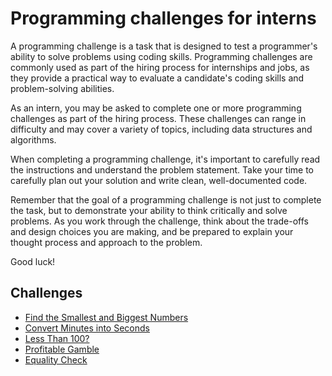 # Programming challenges for interns

A programming challenge is a task that is designed to test a programmer's ability to solve problems using coding skills. Programming challenges are commonly used as part of the hiring process for internships and jobs, as they provide a practical way to evaluate a candidate's coding skills and problem-solving abilities.

As an intern, you may be asked to complete one or more programming challenges as part of the hiring process. These challenges can range in difficulty and may cover a variety of topics, including data structures and algorithms.

When completing a programming challenge, it's important to carefully read the instructions and understand the problem statement. Take your time to carefully plan out your solution and write clean, well-documented code.

Remember that the goal of a programming challenge is not just to complete the task, but to demonstrate your ability to think critically and solve problems. As you work through the challenge, think about the trade-offs and design choices you are making, and be prepared to explain your thought process and approach to the problem.

Good luck!

## Challenges

- [Find the Smallest and Biggest Numbers](./challenges/1-smallest-biggest-number.md)
- [Convert Minutes into Seconds](./challenges/2-minutes-into-seconds.md)
- [Less Than 100?](./challenges/3-less-than-100.md)
- [Profitable Gamble](./challenges/4-profitable-gamble.md)
- [Equality Check](./challenges/5-equality-check.md)




